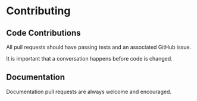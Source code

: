 # Contributing

## Code Contributions
All pull requests should have passing tests and an associated GitHub issue.

It is important that a conversation happens before code is changed.

## Documentation
Documentation pull requests are always welcome and encouraged.
